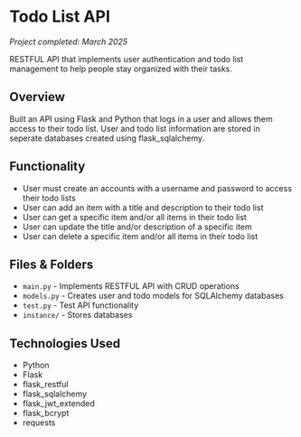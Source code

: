 # Todo List API
*Project completed: March 2025*

RESTFUL API that implements user authentication and todo list management to help people stay organized with their tasks.

## Overview
Built an API using Flask and Python that logs in a user and allows them access to their todo list. User and todo list information are stored in seperate databases created using flask_sqlalchemy. 

## Functionality
- User must create an accounts with a username and password to access their todo lists
- User can add an item with a title and description to their todo list
- User can get a specific item and/or all items in their todo list
- User can update the title and/or description of a specific item
- User can delete a specific item and/or all items in their todo list

## Files & Folders
- `main.py` - Implements RESTFUL API with CRUD operations
- `models.py` - Creates user and todo models for SQLAlchemy databases
- `test.py` - Test API functionality
- `instance/` - Stores databases

## Technologies Used
- Python
- Flask
- flask_restful
- flask_sqlalchemy
- flask_jwt_extended
- flask_bcrypt
- requests
